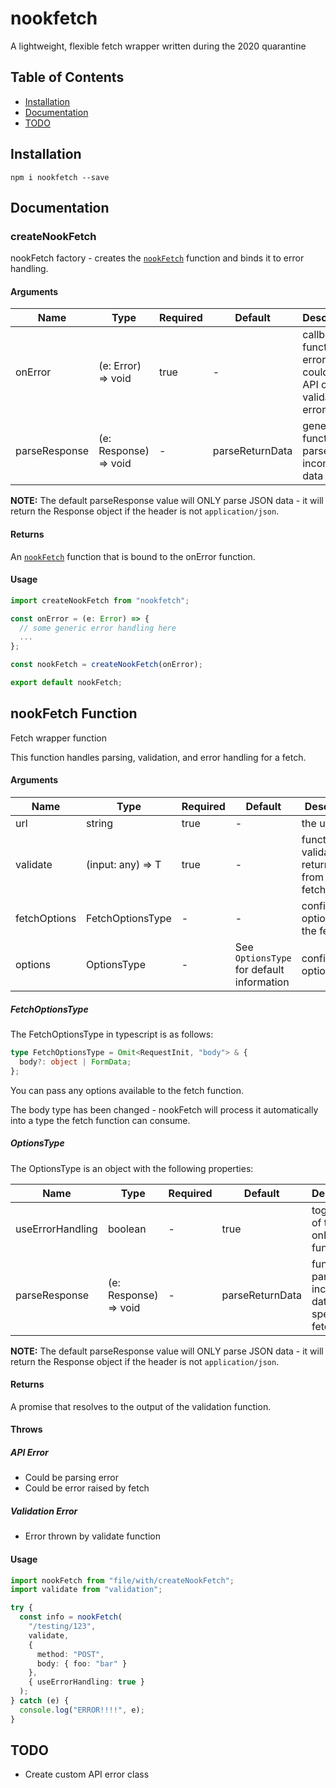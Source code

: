 # nookfetch

A lightweight, flexible fetch wrapper written during the 2020 quarantine

## Table of Contents

- [Installation](#Installation)
- [Documentation](#Documentation)
- [TODO](#TODO)

## Installation

```shell
npm i nookfetch --save
```

## Documentation

### createNookFetch

nookFetch factory - creates the [`nookFetch`](#nookFetch-function) function and binds it to error handling.

#### Arguments

| Name          | Type                  | Required | Default         | Description                                                   |
| ------------- | --------------------- | -------- | --------------- | ------------------------------------------------------------- |
| onError       | (e: Error) => void    | true     | -               | callback function on error - could be API or validation error |
| parseResponse | (e: Response) => void | -        | parseReturnData | general function to parse incoming data                       |

**NOTE:** The default parseResponse value will ONLY parse JSON data - it will return the Response object if the header is not `application/json`.

#### Returns

An [`nookFetch`](#nookFetch-function) function that is bound to the onError function.

#### Usage

```typescript
import createNookFetch from "nookfetch";

const onError = (e: Error) => {
  // some generic error handling here
  ...
};

const nookFetch = createNookFetch(onError);

export default nookFetch;
```

## nookFetch Function

Fetch wrapper function

This function handles parsing, validation, and error handling for a fetch.

#### Arguments

| Name         | Type              | Required | Default                                   | Description                                         |
| ------------ | ----------------- | -------- | ----------------------------------------- | --------------------------------------------------- |
| url          | string            | true     | -                                         | the url to call                                     |
| validate     | (input: any) => T | true     | -                                         | function to validate the return data from the fetch |
| fetchOptions | FetchOptionsType  | -        | -                                         | configuration options for the fetch call            |
| options      | OptionsType       | -        | See `OptionsType` for default information | configuration options                               |

##### FetchOptionsType

The FetchOptionsType in typescript is as follows:

```typescript
type FetchOptionsType = Omit<RequestInit, "body"> & {
  body?: object | FormData;
};
```

You can pass any options available to the fetch function.

The body type has been changed - nookFetch will process it automatically into a type the fetch function can consume.

##### OptionsType

The OptionsType is an object with the following properties:

| Name             | Type                  | Required | Default         | Description                                               |
| ---------------- | --------------------- | -------- | --------------- | --------------------------------------------------------- |
| useErrorHandling | boolean               | -        | true            | toggles use of the onError function                       |
| parseResponse    | (e: Response) => void | -        | parseReturnData | function to parse incoming data for a specific fetch call |

**NOTE:** The default parseResponse value will ONLY parse JSON data - it will return the Response object if the header is not `application/json`.

#### Returns

A promise that resolves to the output of the validation function.

#### Throws

##### API Error

- Could be parsing error
- Could be error raised by fetch

##### Validation Error

- Error thrown by validate function

#### Usage

```typescript
import nookFetch from "file/with/createNookFetch";
import validate from "validation";

try {
  const info = nookFetch(
    "/testing/123",
    validate,
    {
      method: "POST",
      body: { foo: "bar" }
    },
    { useErrorHandling: true }
  );
} catch (e) {
  console.log("ERROR!!!!", e);
}
```

## TODO

- Create custom API error class
